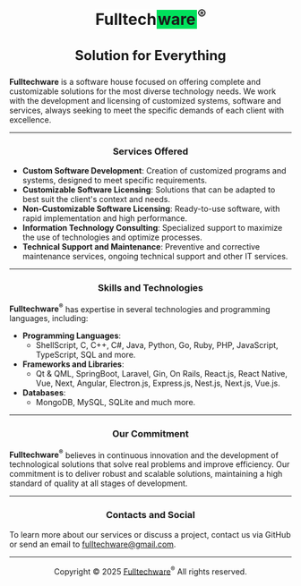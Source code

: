 <h1 align="center"><span style="border: solid 1px #fff">Fulltech<span style="background-color: #00e05c; padding: 0 .5%">ware</span></span><sup>®</sup></h1>
<h3 align="center" style="font-size: 24px">Solution for Everything</h3>

**Fulltechware** is a software house focused on offering complete and customizable solutions for the most diverse technology needs. We work with the development and licensing of customized systems, software and services, always seeking to meet the specific demands of each client with excellence.

---

<h3 align="center">Services Offered</h3>

- **Custom Software Development**: Creation of customized programs and systems, designed to meet specific requirements.
- **Customizable Software Licensing**: Solutions that can be adapted to best suit the client's context and needs.
- **Non-Customizable Software Licensing**: Ready-to-use software, with rapid implementation and high performance.
- **Information Technology Consulting**: Specialized support to maximize the use of technologies and optimize processes.
- **Technical Support and Maintenance**: Preventive and corrective maintenance services, ongoing technical support and other IT services.

---

<h3 align="center">Skills and Technologies</h3>

**Fulltechware<sup>®</sup>** has expertise in several technologies and programming languages, including:
- **Programming Languages**:
  - ShellScript, C, C++, C#, Java, Python, Go, Ruby, PHP, JavaScript, TypeScript, SQL and more.
- **Frameworks and Libraries**:
  - Qt & QML, SpringBoot, Laravel, Gin, On Rails, React.js, React Native, Vue, Next, Angular, Electron.js, Express.js, Nest.js, Next.js, Vue.js.
- **Databases**:
  - MongoDB, MySQL, SQLite and much more.

---

<h3 align="center">Our Commitment</h3>

**Fulltechware<sup>®</sup>** believes in continuous innovation and the development of technological solutions that solve real problems and improve efficiency. Our commitment is to deliver robust and scalable solutions, maintaining a high standard of quality at all stages of development.

---

<h3 align="center">Contacts and Social</h3>

To learn more about our services or discuss a project, contact us via GitHub or send an email to fulltechware@gmail.com.

---

<div align="center">Copyright &copy; 2025 <a href="https://github.com/fulltechware">Fulltechware</a><sup>®</sup> All rights reserved.</div>
